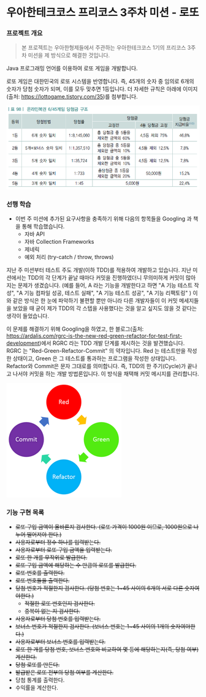 # 우아한테크코스 프리코스 3주차 미션 - 로또

### 프로젝트 개요

> 본 프로젝트는 우아한형제들에서 주관하는 우아한테크코스 1기의 
프리코스 3주차 미션을 제 방식으로 해결한 것입니다.

Java 프로그래밍 언어를 이용하여 로또 게임을 개발합니다.

로또 게임은 대한민국의 로또 시스템을 반영합니다. 즉, 45개의 숫자 중 
임의로 6개의 숫자가 당첨 숫자가 되며, 이를 모두 맞추면 1등입니다. 더 자세한 
규칙은 아래에 이미지(출처: https://lottogame.tistory.com/35)를 첨부합니다.

![lotto rule](./img/lotto.png)


### 선행 학습
- 이번 주 미션에 추가된 요구사항을 충족하기 위해 다음의 항목들을 Googling 과 책을 통해 학습했습니다.
  - 자바 API
  - 자바 Collection Frameworks
  - 제네릭
  - 예외 처리 (try-catch / throw, throws)

지난 주 미션부터 테스트 주도 개발(이하 TDD)를 적용하여 개발하고 있습니다. 지난 미션에서는 
TDD의 각 단계가 끝날 때마다 커밋을 진행하였더니 무의미하게 커밋이 많아지는 문제가 생겼습니다. 
(예를 들어, A 라는 기능을 개발한다고 하면 "A 기능 테스트 작성", "A 기능 컴파일 성공, 테스트 실패", "A 기능 테스트 성공",
 "A 기능 리팩토링" ) 이와 같은 방식은 한 눈에 파악하기 불편할 뿐만 아니라 다른 개발자들이
 이 커밋 메세지들을 보았을 때 굳이 제가 TDD의 각 스텝을 사용했다는 것을 알고 싶지도 않을 것 같다는 생각이 들었습니다.
 
이 문제를 해결하기 위해 Googling을 하였고, 한 블로그(출처: https://ardalis.com/rgrc-is-the-new-red-green-refactor-for-test-first-development)에서 RGRC 라는 TDD 개발 단계를 제시하는 것을 발견했습니다. RGRC 는 
"Red-Green-Refactor-Commit" 의 약자입니다. Red 는 테스트만을 작성한 상태이고, Green 은 그 테스트를 통과하는 프로그램을 
작성한 상태입니다. Refactor와 Commit은 문자 그대로를 의미합니다. 즉, TDD의 한 주기(Cycle)가 끝나고 나서야 커밋을 하는 
개발 방법론입니다. 이 방식을 채택해 커밋 메시지를 관리합니다.

![RGRC](./img/RGRC.png)

### 기능 구현 목록
- ~~로또 구입 금액이 올바른지 검사한다. (로또 가격이 1000원 이므로, 1000원으로 나누어 떨어져야 한다.)~~
- ~~사용자로부터 정수 하나를 입력받는다.~~
- ~~사용자로부터 로또 구입 금액을 입력받는다.~~
- ~~로또 한 개를 무작위로 발급한다.~~
- ~~로또 구입 금액에 해당하는 수 만큼의 로또를 발급한다.~~
- ~~로또 번호를 출력한다.~~
- ~~로또 번호들을 출력한다.~~
- ~~당첨 번호가 적절한지 검사한다. (당첨 번호는 1~45 사이의 6개의 서로 다른 숫자여야한다.)~~
  - ~~적절한 로또 번호인지 검사한다.~~
  - ~~중복이 없는 지 검사한다.~~
- ~~사용자로부터 당첨 번호를 입력받는다.~~
- ~~보너스 번호가 적절한지 검사한다. (보너스 번호는 1~45 사이의 1개의 숫자여야한다.)~~
- ~~사용자로부터 보너스 번호를 입력받는다.~~
- ~~로또 한 개를 당첨 번호, 보너스 번호와 비교하여 몇 등에 해당하는지(즉, 당첨 여부) 계산한다.~~
- ~~당첨 로또를 만든다.~~
- ~~발급받은 로또 전부의 당첨 여부를 계산한다.~~
- 당첨 통계를 출력한다.
- 수익률을 계산한다.